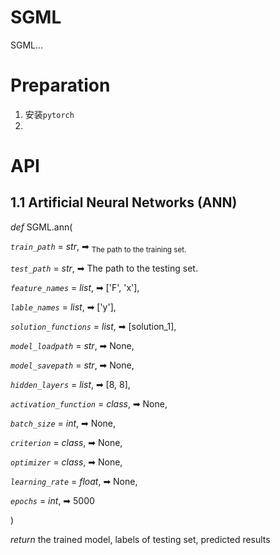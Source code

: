 # SGML

SGML...

# Preparation

1. 安装`pytorch`
2.


# API
## 1.1 Artificial Neural Networks (ANN)

*def*   SGML.ann(

*`train_path`* = *str*, ➡ <sub>The path to the training set.</sub>

*`test_path`* = *str*, ➡ The path to the testing set.

*`feature_names`* = *list*, ➡ ['F', 'x'],

*`lable_names`* = *list*, ➡ ['y'],

*`solution_functions`* = *list*, ➡ [solution_1],

*`model_loadpath`* = *str*, ➡ None,

*`model_savepath`* = *str*, ➡ None,

*`hidden_layers`* = *list*, ➡ [8, 8],

*`activation_function`*  = *class*, ➡ None,

*`batch_size`* = *int*, ➡ None,

*`criterion`* = *class*, ➡ None,

*`optimizer`* = *class*, ➡ None,

*`learning_rate`*  = *float*, ➡ None,

*`epochs`* = *int*, ➡ 5000

)

*return* the trained model, labels of testing set, predicted results





